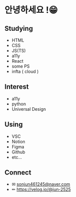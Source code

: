 # 안녕하세요 !😁
## Studying
- HTML
- CSS
- JS(TS)
- a11y
- React
- some PS
- infta ( cloud )

## Interest 
- a11y
- python
- Universal Design

## Using
- VSC
- Notion
- Figma
- Github
- etc...

## Connect
- ✉ sonjun461245@naver.com
- ✏ https://velog.io/@jun-2525
